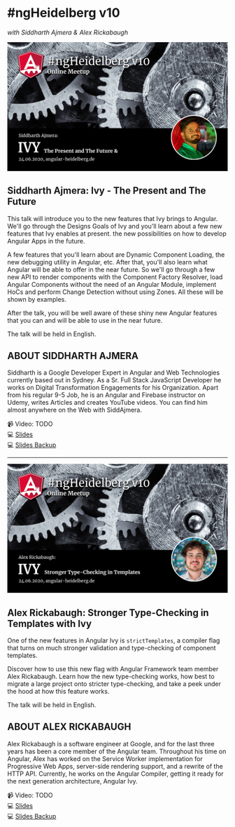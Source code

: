 # #ngHeidelberg v10
_with Siddharth Ajmera & Alex Rickabaugh_

![ngHeidelbergv10_siddharth.jpg](ngHeidelbergv10_siddharth.jpg)

## Siddharth Ajmera: Ivy - The Present and The Future

This talk will introduce you to the new features that Ivy brings to Angular. We'll go through the Designs Goals of Ivy and you'll learn about a few new features that Ivy enables at present. the new possibilities on how to develop Angular Apps in the future.

A few features that you'll learn about are Dynamic Component Loading, the new debugging utility in Angular, etc. After that, you'll also learn what Angular will be able to offer in the near future. So we'll go through a few new API to render components with the Component Factory Resolver, load Angular Components without the need of an Angular Module, implement HoCs and perform Change Detection without using Zones. All these will be shown by examples.

After the talk, you will be well aware of these shiny new Angular features that you can and will be able to use in the near future.

The talk will be held in English.

## ABOUT SIDDHARTH AJMERA

Siddharth is a Google Developer Expert in Angular and Web Technologies currently based out in Sydney. As a Sr. Full Stack JavaScript Developer he works on Digital Transformation Engagements for his Organization.
Apart from his regular 9-5 Job, he is an Angular and Firebase instructor on Udemy, writes Articles and creates YouTube videos. You can find him almost anywhere on the Web with SiddAjmera.

📹 Video: TODO  
💻 [Slides](https://docs.google.com/presentation/d/1rLko8imEjk0G1oScEEPC8mv9cP74iUB2sCCplBdfSpM/edit?usp=sharing)  
💻 [Slides Backup](slides-ivy-siddharth.pdf)  


-----

![ngHeidelbergv10_alex.jpg](ngHeidelbergv10_alex.jpg)


## Alex Rickabaugh: Stronger Type-Checking in Templates with Ivy

One of the new features in Angular Ivy is `strictTemplates`, a compiler flag that turns on much stronger validation and type-checking of component templates.

Discover how to use this new flag with Angular Framework team member Alex Rickabaugh. Learn how the new type-checking works, how best to migrate a large project onto stricter type-checking, and take a peek under the hood at how this feature works.

The talk will be held in English.

## ABOUT ALEX RICKABAUGH

Alex Rickabaugh is a software engineer at Google, and for the last three years has been a core member of the Angular team. Throughout his time on Angular, Alex has worked on the Service Worker implementation for Progressive Web Apps, server-side rendering support, and a rewrite of the HTTP API. Currently, he works on the Angular Compiler, getting it ready for the next generation architecture, Angular Ivy.

📹 Video: TODO  
💻 [Slides](https://docs.google.com/presentation/d/1lZ54ufZrB9p-k8BqYScTwbgDz7krXjvKNjKEQeQ0Hl0/edit?usp=sharing)  
💻 [Slides Backup](slides-ivy-alex.pdf)  
